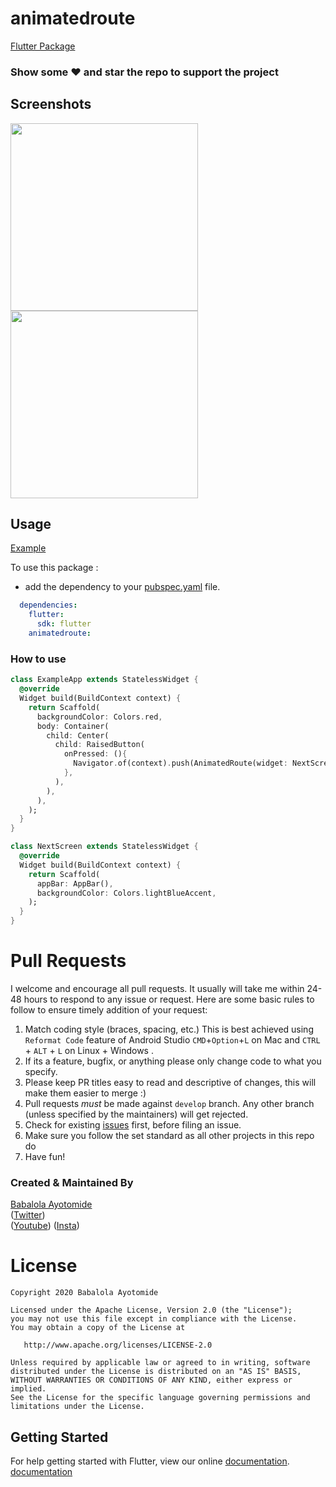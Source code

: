 
# animatedroute

[Flutter Package](https://github.com/Yczar/animatedroute)

### Show some :heart: and star the repo to support the project

## Screenshots

<img src="ss1.png" height="300em" /> <img src="ss2.png" height="300em" />

## Usage

[Example](https://github.com/Yczar/animatedroute/blob/master/example/main.dart)

To use this package :

* add the dependency to your [pubspec.yaml](https://github.com/Yczar/animatedroute/blob/main/pubspec.yaml) file.

```yaml
  dependencies:
    flutter:
      sdk: flutter
    animatedroute:
```

### How to use

```dart
class ExampleApp extends StatelessWidget {
  @override
  Widget build(BuildContext context) {
    return Scaffold(
      backgroundColor: Colors.red,
      body: Container(
        child: Center(
          child: RaisedButton(
            onPressed: (){
              Navigator.of(context).push(AnimatedRoute(widget: NextScreen(), curves: Curves.easeInOutCubic, alignment: Alignment.bottomCenter));
            },
          ),
        ),
      ),
    );
  }
}

class NextScreen extends StatelessWidget {
  @override
  Widget build(BuildContext context) {
    return Scaffold(
      appBar: AppBar(),
      backgroundColor: Colors.lightBlueAccent,
    );
  }
}
```
# Pull Requests

I welcome and encourage all pull requests. It usually will take me within 24-48 hours to respond to any issue or request. Here are some basic rules to follow to ensure timely addition of your request:

1.  Match coding style (braces, spacing, etc.) This is best achieved using `Reformat Code` feature of Android Studio `CMD`+`Option`+`L` on Mac and `CTRL` + `ALT` + `L` on Linux + Windows .
2.  If its a feature, bugfix, or anything please only change code to what you specify.
3.  Please keep PR titles easy to read and descriptive of changes, this will make them easier to merge :)
4.  Pull requests _must_ be made against `develop` branch. Any other branch (unless specified by the maintainers) will get rejected.
5.  Check for existing [issues](https://github.com/Yczar/animatedroute/issues) first, before filing an issue.
6.  Make sure you follow the set standard as all other projects in this repo do
7.  Have fun!

### Created & Maintained By

[Babalola Ayotomide](https://github.com/yczar)  
([Twitter](https://www.twitter.com/czarify))  
([Youtube](https://www.youtube.com/c/MTechViral))
([Insta](https://www.instagram.com/codepur_ka_superhero))

# License

    Copyright 2020 Babalola Ayotomide

    Licensed under the Apache License, Version 2.0 (the "License");
    you may not use this file except in compliance with the License.
    You may obtain a copy of the License at

       http://www.apache.org/licenses/LICENSE-2.0

    Unless required by applicable law or agreed to in writing, software
    distributed under the License is distributed on an "AS IS" BASIS,
    WITHOUT WARRANTIES OR CONDITIONS OF ANY KIND, either express or implied.
    See the License for the specific language governing permissions and
    limitations under the License.

## Getting Started

For help getting started with Flutter, view our online
[documentation](https://flutter.io/).
<a href="https://flutter.io/">documentation</a>
